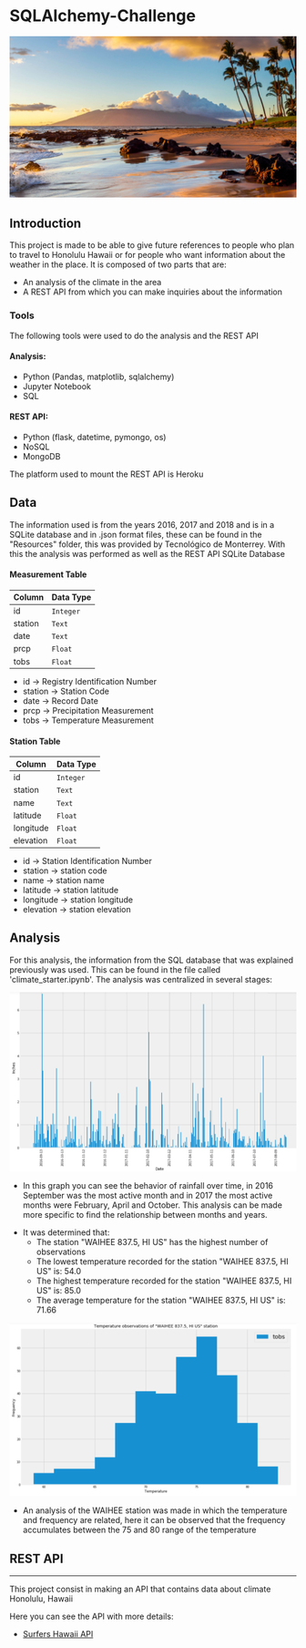 # SQLAlchemy-Challenge

[![](Resources/img/hawaii.jpg)]()        

## Introduction

This project is made to be able to give future references to people who plan to travel to Honolulu Hawaii or for people who want information about the weather in the place. It is composed of two parts that are:
- An analysis of the climate in the area
- A REST API from which you can make inquiries about the information

### Tools

The following tools were used to do the analysis and the REST API

#### Analysis:
- Python (Pandas, matplotlib, sqlalchemy)
- Jupyter Notebook
- SQL

#### REST API:
- Python (flask, datetime, pymongo, os)
- NoSQL
- MongoDB

The platform used to mount the REST API is Heroku

## Data

The information used is from the years 2016, 2017 and 2018 and is in a SQLite database and in .json format files, these can be found in the "Resources" folder, this was provided by Tecnológico de Monterrey.
With this the analysis was performed as well as the REST API
SQLite Database

#### Measurement Table

|  Column  | Data Type |
| -------- | ----------|
|    id    | `Integer` |
|  station |   `Text`  |
|   date   |   `Text`  |
|   prcp   |  `Float`  |
|   tobs   |  `Float`  |


- id      -> Registry Identification Number
- station -> Station Code
- date    -> Record Date
- prcp    -> Precipitation Measurement
- tobs    -> Temperature Measurement


#### Station Table

|    Column    | Data Type |
| ------------ | ----------|
|    id        | `Integer` |
|  station     |   `Text`  |
|   name       |   `Text`  |
|   latitude   |  `Float`  |
|   longitude  |  `Float`  |
|   elevation  |  `Float`  |


- id        -> Station Identification Number
- station   -> station code
- name      -> station name
- latitude  -> station latitude
- longitude -> station longitude
- elevation -> station elevation

## Analysis

For this analysis, the information from the SQL database that was explained previously was used. This can be found in the file called 'climate_starter.ipynb'.
The analysis was centralized in several stages:

[![](Resources/img/1.png)]()   

- In this graph you can see the behavior of rainfall over time, in 2016 September was the most active month and in 2017 the most active months were February, April and October. This analysis can be made more specific to find the relationship between months and years.

+ It was determined that:
    + The station "WAIHEE 837.5, HI US" has the highest number of observations
    + The lowest temperature recorded for the station "WAIHEE 837.5, HI US" is: 54.0
    + The highest temperature recorded for the station "WAIHEE 837.5, HI US" is: 85.0
    + The average temperature for the station "WAIHEE 837.5, HI US" is: 71.66

[![](Resources/img/2.png)]()   

- An analysis of the WAIHEE station was made in which the temperature and frequency are related, here it can be observed that the frequency accumulates between the 75 and 80 range of the temperature


## REST API



-------------------------------
This project consist in making an API that contains data about climate Honolulu, Hawaii

Here you can see the API with more details:
- [Surfers Hawaii API](https://enr1qu319-api-hawaii-climate.herokuapp.com "API")

